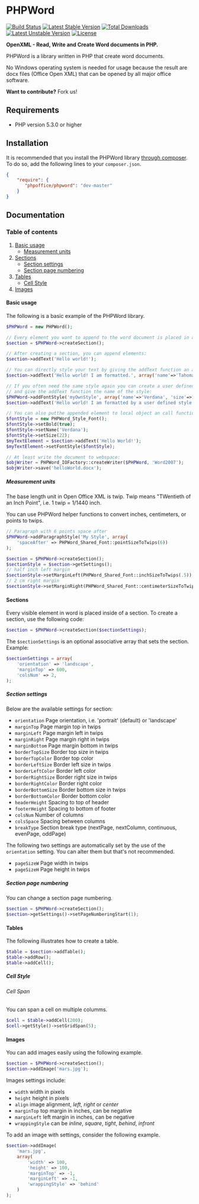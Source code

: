# PHPWord

[![Build Status](https://travis-ci.org/PHPOffice/PHPWord.png?branch=master)](https://travis-ci.org/PHPOffice/PHPWord)
[![Latest Stable Version](https://poser.pugx.org/phpoffice/phpword/v/stable.png)](https://packagist.org/packages/phpoffice/phpword) [![Total Downloads](https://poser.pugx.org/phpoffice/phpword/downloads.png)](https://packagist.org/packages/phpoffice/phpword) [![Latest Unstable Version](https://poser.pugx.org/phpoffice/phpword/v/unstable.png)](https://packagist.org/packages/phpoffice/phpword) [![License](https://poser.pugx.org/phpoffice/phpword/license.png)](https://packagist.org/packages/phpoffice/phpword)

__OpenXML - Read, Write and Create Word documents in PHP.__

PHPWord is a library written in PHP that create word documents.

No Windows operating system is needed for usage because the result are docx files (Office Open XML) that can be
opened by all major office software.

__Want to contribute?__ Fork us!

## Requirements

* PHP version 5.3.0 or higher

## Installation

It is recommended that you install the PHPWord library [through composer](http://getcomposer.org/). To do so, add
the following lines to your ``composer.json``.

```json
{
    "require": {
       "phpoffice/phpword": "dev-master"
    }
}
```

## Documentation

### Table of contents

1. [Basic usage](#basic-usage)
    * [Measurement units](#measurement-units)
2. [Sections](#sections)
    * [Section settings](#section-settings)
    * [Section page numbering](#section-page-numbering)
3. [Tables](#tables)
    * [Cell Style](#tables-cell-style)
4. [Images](#images)

<a name="basic-usage"></a>
#### Basic usage

The following is a basic example of the PHPWord library.

```php
$PHPWord = new PHPWord();

// Every element you want to append to the word document is placed in a section. So you need a section:
$section = $PHPWord->createSection();

// After creating a section, you can append elements:
$section->addText('Hello world!');

// You can directly style your text by giving the addText function an array:
$section->addText('Hello world! I am formatted.', array('name'=>'Tahoma', 'size'=>16, 'bold'=>true));

// If you often need the same style again you can create a user defined style to the word document
// and give the addText function the name of the style:
$PHPWord->addFontStyle('myOwnStyle', array('name'=>'Verdana', 'size'=>14, 'color'=>'1B2232'));
$section->addText('Hello world! I am formatted by a user defined style', 'myOwnStyle');

// You can also putthe appended element to local object an call functions like this:
$fontStyle = new PHPWord_Style_Font();
$fontStyle->setBold(true);
$fontStyle->setName('Verdana');
$fontStyle->setSize(22);
$myTextElement = $section->addText('Hello World!');
$myTextElement->setFontStyle($fontStyle);

// At least write the document to webspace:
$objWriter = PHPWord_IOFactory::createWriter($PHPWord, 'Word2007');
$objWriter->save('helloWorld.docx');
```

<a name="measurement-units"></a>
##### Measurement units

The base length unit in Open Office XML is twip. Twip means "TWentieth of an Inch Point", i.e. 1 twip = 1/1440 inch.

You can use PHPWord helper functions to convert inches, centimeters, or points to twips.

```php
// Paragraph with 6 points space after
$PHPWord->addParagraphStyle('My Style', array(
    'spaceAfter' => PHPWord_Shared_Font::pointSizeToTwips(6))
);

$section = $PHPWord->createSection();
$sectionStyle = $section->getSettings();
// half inch left margin
$sectionStyle->setMarginLeft(PHPWord_Shared_Font::inchSizeToTwips(.5));
// 2 cm right margin
$sectionStyle->setMarginRight(PHPWord_Shared_Font::centimeterSizeToTwips(2));
```

<a name="sections"></a>
#### Sections

Every visible element in word is placed inside of a section. To create a section, use the following code:

```php
$section = $PHPWord->createSection($sectionSettings);
```
The `$sectionSettings` is an optional associative array that sets the section. Example:

```php
$sectionSettings = array(
    'orientation' => 'landscape',
    'marginTop' => 600,
    'colsNum' => 2,
);
```
<a name="section-settings"></a>
##### Section settings

Below are the available settings for section:

* `orientation` Page orientation, i.e. 'portrait' (default) or 'landscape'
* `marginTop` Page margin top in twips
* `marginLeft` Page margin left in twips
* `marginRight` Page margin right in twips
* `marginBottom` Page margin bottom in twips
* `borderTopSize` Border top size in twips
* `borderTopColor` Border top color
* `borderLeftSize` Border left size in twips
* `borderLeftColor` Border left color
* `borderRightSize` Border right size in twips
* `borderRightColor` Border right color
* `borderBottomSize` Border bottom size in twips
* `borderBottomColor` Border bottom color
* `headerHeight` Spacing to top of header
* `footerHeight` Spacing to bottom of footer
* `colsNum` Number of columns
* `colsSpace` Spacing between columns
* `breakType` Section break type (nextPage, nextColumn, continuous, evenPage, oddPage)

The following two settings are automatically set by the use of the `orientation` setting. You can alter them but that's not recommended.

* `pageSizeW` Page width in twips
* `pageSizeH` Page height in twips

<a name="section-page-numbering"></a>
##### Section page numbering

You can change a section page numbering.

```php
$section = $PHPWord->createSection();
$section->getSettings()->setPageNumberingStart(1);
```

<a name="tables"></a>
#### Tables

The following illustrates how to create a table.

```php
$table = $section->addTable();
$table->addRow();
$table->addCell();
```

<a name="tables-cell-style"></a>
##### Cell Style

###### Cell Span

You can span a cell on multiple columms.

```php
$cell = $table->addCell(200);
$cell->getStyle()->setGridSpan(5);
```

<a name="images"></a>
#### Images

You can add images easily using the following example.

```php
$section = $PHPWord->createSection();
$section->addImage('mars.jpg');
```

Images settings include:
* ``width`` width in pixels
* ``height`` height in pixels
* ``align`` image alignment, _left_, _right_ or _center_
* ``marginTop`` top margin in inches, can be negative
* ``marginLeft`` left margin in inches, can be negative
* ``wrappingStyle`` can be _inline_, _square_, _tight_, _behind_, _infront_

To add an image with settings, consider the following example.

```php
$section->addImage(
    'mars.jpg',
    array(
        'width' => 100,
        'height' => 100,
        'marginTop' => -1,
        'marginLeft' => -1,
        'wrappingStyle' => 'behind'
    )
);
 ```
